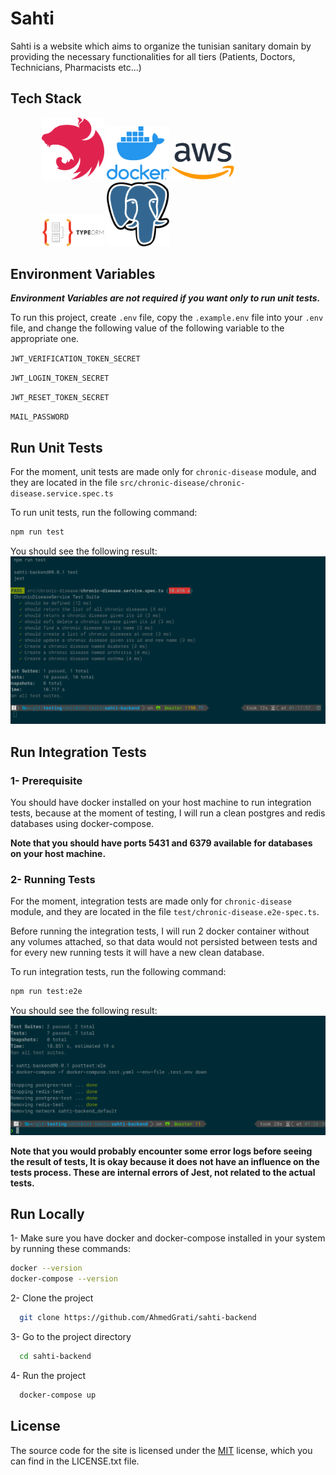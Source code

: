 # Sahti

Sahti is a website which aims to organize the tunisian sanitary domain by providing the necessary functionalities for all tiers (Patients, Doctors, Technicians,
Pharmacists
etc...)

## Tech Stack

<div style="width:80%; margin:0 auto;">
  <img src="./readme_assets/nestjs.svg" width=100>

  <img src="./readme_assets/docker.png" width=100>
  <img src="./readme_assets/aws.png" width=100>
  <img src="./readme_assets/typeorm.png" width=100>
  <img src="./readme_assets/postgres.png" width=100>
</div>

## Environment Variables

***Environment Variables are not required if you want only to run unit tests.***

To run this project, create `.env` file, copy the `.example.env` file into your `.env` file, and change the following value of the following variable to the appropriate one.

`JWT_VERIFICATION_TOKEN_SECRET`

`JWT_LOGIN_TOKEN_SECRET`

`JWT_RESET_TOKEN_SECRET`

`MAIL_PASSWORD`

## Run Unit Tests

For the moment, unit tests are made only for `chronic-disease` module, and they are located in the file `src/chronic-disease/chronic-disease.service.spec.ts`

To run unit tests, run the following command:

```bash
npm run test
```
You should see the following result:
<img src="./readme_assets/unit-tests.png">

## Run Integration Tests
### 1- Prerequisite
You should have docker installed on your host machine to run integration tests, because at the moment of testing, I will run a clean postgres and redis databases using docker-compose.

**Note that you should have ports 5431 and 6379 available for databases on your host machine.**
### 2- Running Tests
For the moment, integration tests are made only for `chronic-disease` module, and they are located in the file `test/chronic-disease.e2e-spec.ts`.

Before running the integration tests, I will run 2 docker container without any volumes attached, so that data would not persisted between tests and for every new running tests it will have a new clean database.

To run integration tests, run the following command:

```bash
npm run test:e2e
```
You should see the following result:
<img src="./readme_assets/int-tests.png">

**Note that you would probably encounter some error logs before seeing the result of tests, It is okay because it does not have an influence on the tests process. These are internal errors of Jest, not related to the actual tests.**

## Run Locally

1- Make sure you have docker and docker-compose installed in your system by running these commands:

```bash
docker --version
docker-compose --version
```

2- Clone the project

```bash
  git clone https://github.com/AhmedGrati/sahti-backend
```

3- Go to the project directory

```bash
  cd sahti-backend
```

4- Run the project

```bash
  docker-compose up
```

## License

The source code for the site is licensed under the [MIT](https://choosealicense.com/licenses/mit/) license, which you can find in the LICENSE.txt file.
